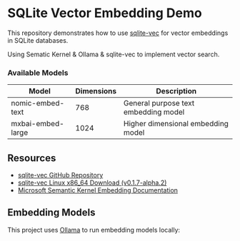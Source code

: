 # SQLite Vector Embedding Demo

This repository demonstrates how to use [sqlite-vec](https://github.com/asg017/sqlite-vec) for vector embeddings in SQLite databases.

Using Sematic Kernel & Ollama & sqlite-vec to implement vector search.

### Available Models

| Model | Dimensions | Description |
|-------|------------|-------------|
| nomic-embed-text | 768 | General purpose text embedding model |
| mxbai-embed-large | 1024 | Higher dimensional embedding model |


## Resources

- [sqlite-vec GitHub Repository](https://github.com/asg017/sqlite-vec)
- [sqlite-vec Linux x86_64 Download (v0.1.7-alpha.2)](https://github.com/asg017/sqlite-vec/releases/download/v0.1.7-alpha.2/sqlite-vec-0.1.7-alpha.2-loadable-linux-x86_64.tar.gz)
- [Microsoft Semantic Kernel Embedding Documentation](https://learn.microsoft.com/en-us/semantic-kernel/concepts/ai-services/embedding-generation/?tabs=csharp-Ollama&pivots=programming-language-csharp)

## Embedding Models

This project uses [Ollama](https://ollama.ai/) to run embedding models locally:
